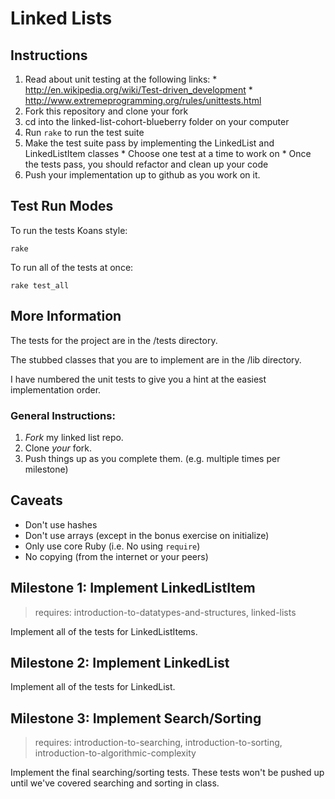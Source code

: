 # Linked Lists

Instructions
-----------

  1. Read about unit testing at the following links:
    * http://en.wikipedia.org/wiki/Test-driven_development
    * http://www.extremeprogramming.org/rules/unittests.html
  2. Fork this repository and clone your fork
  3. cd into the linked-list-cohort-blueberry folder on your computer
  4. Run `rake` to run the test suite
  5. Make the test suite pass by implementing the LinkedList and LinkedListItem classes
    * Choose one test at a time to work on
    * Once the tests pass, you should refactor and clean up your code
  6. Push your implementation up to github as you work on it.

Test Run Modes
--------------

To run the tests Koans style:

    rake

To run all of the tests at once:

    rake test_all

More Information
----------------

The tests for the project are in the /tests directory.

The stubbed classes that you are to implement are in the /lib directory.

I have numbered the unit tests to give you a hint at the easiest implementation order.

### General Instructions:

1. _Fork_ my linked list repo.
2. Clone _your_ fork.
3. Push things up as you complete them. (e.g. multiple times per milestone)

Caveats
-------

* Don't use hashes
* Don't use arrays (except in the bonus exercise on initialize)
* Only use core Ruby (i.e. No using `require`)
* No copying (from the internet or your peers)

## Milestone 1: Implement LinkedListItem
> requires: introduction-to-datatypes-and-structures, linked-lists

Implement all of the tests for LinkedListItems.

## Milestone 2: Implement LinkedList

Implement all of the tests for LinkedList.

## Milestone 3: Implement Search/Sorting
> requires: introduction-to-searching, introduction-to-sorting, introduction-to-algorithmic-complexity

Implement the final searching/sorting tests.  These tests won't be pushed up until we've covered searching and sorting in class.
